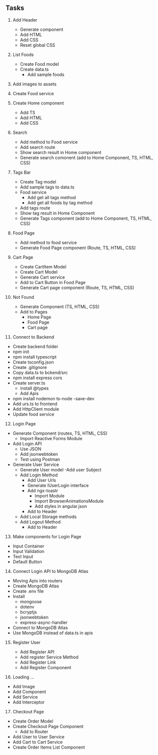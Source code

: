 ## Tasks

1. Add Header

   - Generate component
   - Add HTML
   - Add CSS
   - Reset global CSS

2. List Foods

   - Create Food model
   - Create data.ts
     - Add sample foods

3. Add images to assets

4. Create Food service

5. Create Home component

   - Add TS
   - Add HTML
   - Add CSS

6. Search

   - Add method to Food service
   - Add search route
   - Show search result in Home component
   - Generate search comonent (add to Home Component, TS, HTML, CSS)

7. Tags Bar

   - Create Tag model
   - Add sample tags to data.ts
   - Food service
     - Add get all tags method
     - Add get all foods by tag method
   - Add tags route
   - Show tag result in Home Component
   - Generate Tags component (add to Home Component, TS, HTML, CSS)

8. Food Page

   - Add method to food service
   - Generate Food Page component (Route, TS, HTML, CSS)

9. Cart Page

   - Create CartItem Model
   - Create Cart Model
   - Generate Cart service
   - Add to Cart Button in Food Page
   - Generate Cart page component (Route, TS, HTML, CSS)

10. Not Found

    - Generate Component (TS, HTML, CSS)
    - Add to Pages
      - Home Page
      - Food Page
      - Cart page

11. Connect to Backend

- Create backend folder
- npm init
- npm install typescript
- Create tsconfig.json
- Create .gitignore
- Copy data.ts to bckend/src
- npm install express cors
- Create server.ts
  - install @types
  - Add Apis
- npm install nodemon ts-node -save-dev
- Add urs.ts to frontend
- Add HttpClient module
- Update food service

12. Login Page

- Generate Component (routes, TS, HTML, CSS)
  - Import Reactive Forms Module
- Add Login API
  - Use JSON
  - Add jsonwebtoken
  - Test using Postman
- Generate User Service
  - Generate User model
    -Add user Subject
  - Add Login Method
    - Add User Urls
    - Generate IUserLogin interface
    - Add ngx-toastr
      - Import Module
      - Import BrowserAnimationsModule
      - Add styles in angular.json
    - Add to Header
  - Add Local Storage methods
  - Add Logout Method
    - Add to Header

13. Make components for Login Page

- Input Container
- Input Validation
- Text Input
- Default Button

14. Connect Login API to MongoDB Atlas

- Moving Apis into routers
- Create MongoDB Atlas
- Create .env file
- Install
  - mongoose
  - dotenv
  - bcryptjs
  - jsonwebtoken
  - express-async-handler
- Connect to MongoDB Atlas
- Use MongoDB instead of data.ts in apis

15. Register User

    - Add Register API
    - Add register Service Method
    - Add Register Link
    - Add Register Component

16. Loading ...

- Add Image
- Add Component
- Add Service
- Add Interceptor

17. Checkout Page

- Create Order Model
- Create Checkout Page Component
  - Add to Router
- Add User to User Service
- Add Cart to Cart Service
- Create Order Items List Component
